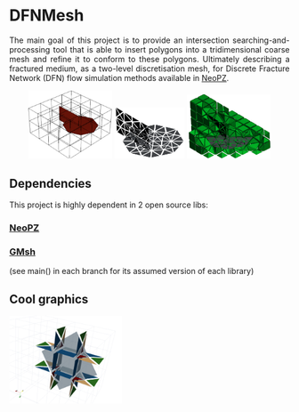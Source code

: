 

<p align="center"> 
 <h1> DFNMesh </h1>
</p>

<p align="justify">
The main goal of this project is to provide an intersection searching-and-processing tool that is able to insert polygons into a tridimensional coarse mesh and refine it to conform to these polygons. Ultimately describing a fractured medium, as a two-level discretisation mesh, for Discrete Fracture Network (DFN) flow simulation methods available in <a href="https://github.com/labmec/neopz">NeoPZ</a>.
 </p>

<p align="center">
<img src="./documentation/img/octagon-macros.png" title="Fracture planes in coarse mesh" width="30%" height="30%"/>
<img src="./documentation/img/octagon-frac.png" title="Fracture surfaces" width="25%" height="25%" /> 
<img src="./documentation/img/octagon-vol.png" title="Submesh" width="30%" height="30%" />
</p>

## Dependencies
This project is highly dependent in 2 open source libs:
### [NeoPZ](https://github.com/labmec/neopz "NeoPZ repository")
### [GMsh](https://gitlab.onelab.info/gmsh/gmsh "GMsh repository")

(see main() in each branch for its assumed version of each library)

## Cool graphics
<p>
<img src="./documentation/img/colored-refpatterns.png" title="Refinement patterns conforming to fracture surface" width="40%" height="40%"/>
</p>

